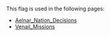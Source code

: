 This flag is used in the following pages:
 - [Aelnar_Nation_Decisions](../decisions/Aelnar_Nation_Decisions.md)
 - [Venail_Missions](../missions/Venail_Missions.md)
